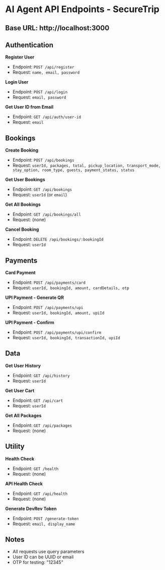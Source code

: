# AI Agent API Endpoints - SecureTrip

## Base URL: http://localhost:3000

## Authentication

**Register User**
- Endpoint: `POST /api/register`
- Request: `name, email, password`

**Login User**
- Endpoint: `POST /api/login`
- Request: `email, password`

**Get User ID from Email**
- Endpoint: `GET /api/auth/user-id`
- Request: `email`

## Bookings

**Create Booking**
- Endpoint: `POST /api/bookings`
- Request: `userId, packages, total, pickup_location, transport_mode, stay_option, room_type, guests, payment_status, status`

**Get User Bookings**
- Endpoint: `GET /api/bookings`
- Request: `userId` (or `email`)

**Get All Bookings**
- Endpoint: `GET /api/bookings/all`
- Request: (none)

**Cancel Booking**
- Endpoint: `DELETE /api/bookings/:bookingId`
- Request: `userId`

## Payments

**Card Payment**
- Endpoint: `POST /api/payments/card`
- Request: `userId, bookingId, amount, cardDetails, otp`

**UPI Payment - Generate QR**
- Endpoint: `POST /api/payments/upi`
- Request: `userId, bookingId, amount, upiId`

**UPI Payment - Confirm**
- Endpoint: `POST /api/payments/upi/confirm`
- Request: `userId, bookingId, transactionId, upiId`

## Data

**Get User History**
- Endpoint: `GET /api/history`
- Request: `userId`

**Get User Cart**
- Endpoint: `GET /api/cart`
- Request: `userId`

**Get All Packages**
- Endpoint: `GET /api/packages`
- Request: (none)

## Utility

**Health Check**
- Endpoint: `GET /health`
- Request: (none)

**API Health Check**
- Endpoint: `GET /api/health`
- Request: (none)

**Generate DevRev Token**
- Endpoint: `POST /generate-token`
- Request: `email, display_name`

## Notes
- All requests use query parameters
- User ID can be UUID or email
- OTP for testing: "12345"
